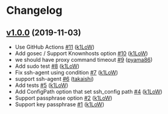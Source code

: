 # Changelog

## [v1.0.0](https://github.com/k1LoW/sshc/compare/8d0e13222876...v1.0.0) (2019-11-03)

* Use GitHub Actions [#11](https://github.com/k1LoW/sshc/pull/11) ([k1LoW](https://github.com/k1LoW))
* Add gosec / Support Knownhosts option [#10](https://github.com/k1LoW/sshc/pull/10) ([k1LoW](https://github.com/k1LoW))
* we should have proxy command timeout [#9](https://github.com/k1LoW/sshc/pull/9) ([pyama86](https://github.com/pyama86))
* Add sudo test [#8](https://github.com/k1LoW/sshc/pull/8) ([k1LoW](https://github.com/k1LoW))
* Fix ssh-agent using condition [#7](https://github.com/k1LoW/sshc/pull/7) ([k1LoW](https://github.com/k1LoW))
* support ssh-agent [#6](https://github.com/k1LoW/sshc/pull/6) ([takaishi](https://github.com/takaishi))
* Add tests [#5](https://github.com/k1LoW/sshc/pull/5) ([k1LoW](https://github.com/k1LoW))
* Add ConfigPath option that set ssh_config path [#4](https://github.com/k1LoW/sshc/pull/4) ([k1LoW](https://github.com/k1LoW))
* Support passphrase option [#2](https://github.com/k1LoW/sshc/pull/2) ([k1LoW](https://github.com/k1LoW))
* Support key passphrase [#1](https://github.com/k1LoW/sshc/pull/1) ([k1LoW](https://github.com/k1LoW))
